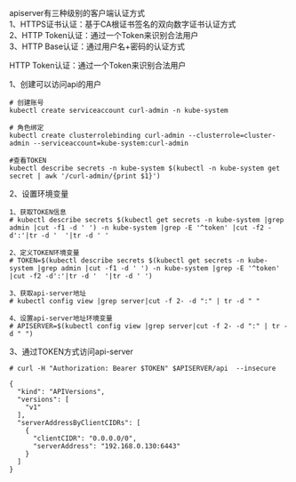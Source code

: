 apiserver有三种级别的客户端认证方式  
1、HTTPS证书认证：基于CA根证书签名的双向数字证书认证方式  
2、HTTP Token认证：通过一个Token来识别合法用户  
3、HTTP Base认证：通过用户名+密码的认证方式  

HTTP Token认证：通过一个Token来识别合法用户

1、创建可以访问api的用户
```
# 创建账号
kubectl create serviceaccount curl-admin -n kube-system

# 角色绑定
kubectl create clusterrolebinding curl-admin --clusterrole=cluster-admin --serviceaccount=kube-system:curl-admin

#查看TOKEN
kubectl describe secrets -n kube-system $(kubectl -n kube-system get secret | awk '/curl-admin/{print $1}')
```

2、设置环境变量
```
1、获取TOKEN信息
# kubectl describe secrets $(kubectl get secrets -n kube-system |grep admin |cut -f1 -d ' ') -n kube-system |grep -E '^token' |cut -f2 -d':'|tr -d '  '|tr -d ' '

2、定义TOKEN环境变量
# TOKEN=$(kubectl describe secrets $(kubectl get secrets -n kube-system |grep admin |cut -f1 -d ' ') -n kube-system |grep -E '^token' |cut -f2 -d':'|tr -d '  '|tr -d ' ')

3、获取api-server地址
# kubectl config view |grep server|cut -f 2- -d ":" | tr -d " "

4、设置api-server地址环境变量
# APISERVER=$(kubectl config view |grep server|cut -f 2- -d ":" | tr -d " ")
```

3、通过TOKEN方式访问api-server
```
# curl -H "Authorization: Bearer $TOKEN" $APISERVER/api  --insecure

{
  "kind": "APIVersions",
  "versions": [
    "v1"
  ],
  "serverAddressByClientCIDRs": [
    {
      "clientCIDR": "0.0.0.0/0",
      "serverAddress": "192.168.0.130:6443"
    }
  ]
}
```
